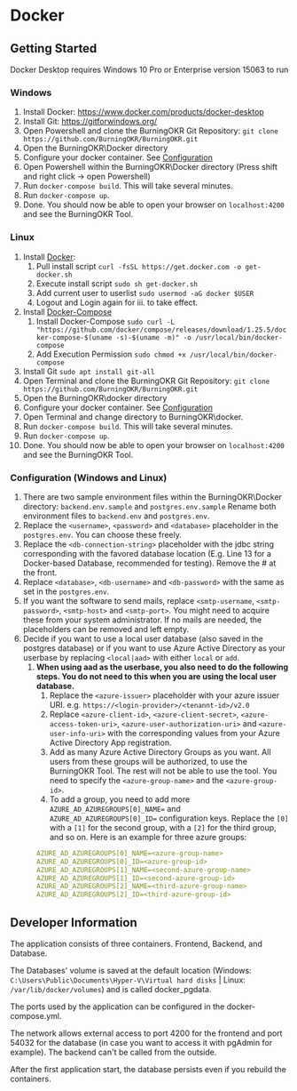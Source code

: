 # Docker
## Getting Started

Docker Desktop requires Windows 10 Pro or Enterprise version 15063 to run

### Windows
1. Install Docker: https://www.docker.com/products/docker-desktop
2. Install Git: https://gitforwindows.org/
3. Open Powershell and clone the BurningOKR Git Repository: ```git clone https://github.com/BurningOKR/BurningOKR.git```
4. Open the BurningOKR\Docker directory
5. Configure your docker container. See [Configuration](#configuration-windows-and-linux)
6. Open Powershell within the BurningOKR\Docker directory (Press shift and right click -> open Powershell)
7. Run ```docker-compose build```. This will take several minutes.
8. Run ```docker-compose up```.
9. Done. You should now be able to open your browser on ```localhost:4200``` and see the BurningOKR Tool.

### Linux

1. Install [Docker](https://docs.docker.com/engine/install/): 
	1. Pull install script ``curl -fsSL https://get.docker.com -o get-docker.sh``
	2. Execute install script ``sudo sh get-docker.sh`` 
	3. Add current user to userlist ``sudo usermod -aG docker $USER``
	4. Logout and Login again for iii. to take effect. 
2. Install [Docker-Compose](https://docs.docker.com/compose/install/) 
	1. Install Docker-Compose ```sudo curl -L "https://github.com/docker/compose/releases/download/1.25.5/docker-compose-$(uname -s)-$(uname -m)" -o /usr/local/bin/docker-compose```
	2. Add Execution Permission ``sudo chmod +x /usr/local/bin/docker-compose``
3. Install Git ``sudo apt install git-all``
4. Open Terminal and clone the BurningOKR Git Repository: ```git clone https://github.com/BurningOKR/BurningOKR.git```
5. Open the BurningOKR\docker directory
6. Configure your docker container. See [Configuration](#configuration-windows-and-linux)
7. Open Terminal and change directory to BurningOKR\docker.
8. Run ```docker-compose build```. This will take several minutes.
9. Run ```docker-compose up```.
10. Done. You should now be able to open your browser on ```localhost:4200``` and see the BurningOKR Tool.


### Configuration (Windows and Linux)


1. There are two sample environment files within the BurningOKR\Docker directory: ```backend.env.sample``` 
and ``postgres.env.sample`` Rename both environment files to ``backend.env`` and `postgres.env`.
2. Replace the ``<username>``, ``<password>`` and ``<database>`` placeholder in the `postgres.env`. You can choose 
these freely.
3. Replace the ``<db-connection-string>`` placeholder with the jdbc string corresponding with the favored 
database location (E.g. Line 13 for a Docker-based Database, recommended for testing). Remove the # at the front. 
4. Replace ``<database>``, ``<db-username>`` and ``<db-password>`` with the same as set in the ``postgres.env``.
5. If you want the software to send mails, replace ``<smtp-username``, ``<smtp-password>``, ``<smtp-host>``
and ``<smtp-port>``. You might need to acquire these from your system administrator. If no mails are needed, the placeholders can be removed and left empty.
6. Decide if you want to use a local user database (also saved in the postgres database) or if you want to use 
Azure Active Directory as your userbase by replacing ``<local|aad>`` with either ``local`` or ``add``. 
    1. **When using aad as the userbase, you also need to do the following steps. You do not need to this when you are using the local user database.**
        1. Replace the ``<azure-issuer>`` placeholder with your azure issuer URI. e.g. ``https://<login-provider>/<tenannt-id>/v2.0``
        2. Replace ``<azure-client-id>``, ``<azure-client-secret>``, ``<azure-access-token-uri>``, ``<azure-user-authorization-uri>`` and ``<azure-user-info-uri>``
        with the corresponding values from your Azure Active Directory App registration.
        3. Add as many Azure Active Directory Groups as you want. All users from these groups will be authorized, to use the BurningOKR Tool.
        The rest will not be able to use the tool. You need to specify the ``<azure-group-name>`` and the ``<azure-group-id>``.
        4. To add a group, you need to add more ``AZURE_AD_AZUREGROUPS[0]_NAME=`` and ``AZURE_AD_AZUREGROUPS[0]_ID=`` configuration keys.
        Replace the ``[0]`` with a ``[1]`` for the second group, with a ``[2]`` for the third group, and so on. Here is an example for three azure groups:
        ```yaml
       AZURE_AD_AZUREGROUPS[0]_NAME=<azure-group-name>
       AZURE_AD_AZUREGROUPS[0]_ID=<azure-group-id>
       AZURE_AD_AZUREGROUPS[1]_NAME=<second-azure-group-name>
       AZURE_AD_AZUREGROUPS[1]_ID=<second-azure-group-id>
       AZURE_AD_AZUREGROUPS[2]_NAME=<third-azure-group-name>
       AZURE_AD_AZUREGROUPS[2]_ID=<third-azure-group-id>
       ```

## Developer Information

The application consists of three containers. Frontend, Backend, and Database. 

The Databases' volume is saved at the default location (Windows: ``C:\Users\Public\Documents\Hyper-V\Virtual hard disks`` 
| Linux: ``/var/lib/docker/volumes``) and is called docker_pgdata. 

The ports used by the application can be configured in the docker-compose.yml.

The network allows external access to port 4200 for the frontend and port 54032 for the database (in case you want to 
access it with pgAdmin for example). The backend can't be called from the outside. 

After the first application start, the database persists even if you rebuild the containers.

